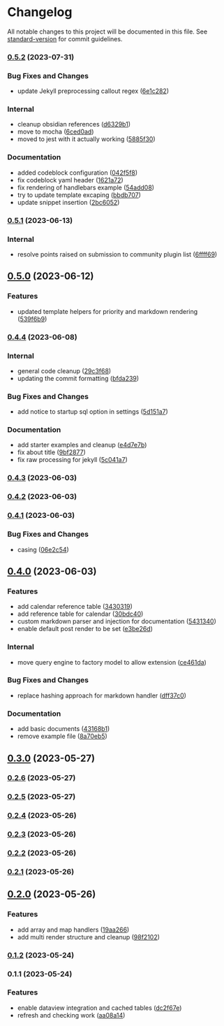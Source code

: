 # Changelog

All notable changes to this project will be documented in this file. See [standard-version](https://github.com/conventional-changelog/standard-version) for commit guidelines.

### [0.5.2](https://github.com/sytone/obsidian-queryallthethings/compare/0.5.1...0.5.2) (2023-07-31)


### Bug Fixes and Changes

* update Jekyll preprocessing callout regex ([6e1c282](https://github.com/sytone/obsidian-queryallthethings/commits/6e1c282ebe567c203b65d80980a516838836b7ed))


### Internal

* cleanup obsidian references ([d6329b1](https://github.com/sytone/obsidian-queryallthethings/commits/d6329b1b4aa1b7a82ada77b97b7df4753d0b2e63))
* move to mocha ([6ced0ad](https://github.com/sytone/obsidian-queryallthethings/commits/6ced0ad1f7de86f203748f1d85fa5f6c1e168f50))
* moved to jest with it actually working ([5885f30](https://github.com/sytone/obsidian-queryallthethings/commits/5885f30c51800af4a49e9b34ce635ac102fd0b95))


### Documentation

* added codeblock configuration ([042f5f8](https://github.com/sytone/obsidian-queryallthethings/commits/042f5f89fb5e3346c5ebcc4a11e2940c0d96adb0))
* fix codeblock yaml header ([1621a72](https://github.com/sytone/obsidian-queryallthethings/commits/1621a7200b7876b005a0fcb6d54ec90de3d27a68))
* fix rendering of handlebars example ([54add08](https://github.com/sytone/obsidian-queryallthethings/commits/54add08567b91d11ed9afe488d27342364c88dd4))
* try to update template excaping ([bbdb707](https://github.com/sytone/obsidian-queryallthethings/commits/bbdb70761036515432515cb324fd0dc0e0ba8790))
* update snippet insertion ([2bc6052](https://github.com/sytone/obsidian-queryallthethings/commits/2bc60529e0b508e2faf1ae36a4e2d0d275bff38c))

### [0.5.1](https://github.com/sytone/obsidian-queryallthethings/compare/0.5.0...0.5.1) (2023-06-13)


### Internal

* resolve points raised on submission to community plugin list ([6ffff69](https://github.com/sytone/obsidian-queryallthethings/commits/6ffff69bdef63e5a9d97dc45257ae592c146dbd1))

## [0.5.0](https://github.com/sytone/obsidian-queryallthethings/compare/0.4.4...0.5.0) (2023-06-12)


### Features

* updated template helpers for priority and markdown rendering ([539f6b9](https://github.com/sytone/obsidian-queryallthethings/commits/539f6b99242de5a685dce4bce325c5933d99c28d))

### [0.4.4](https://github.com/sytone/obsidian-queryallthethings/compare/0.4.3...0.4.4) (2023-06-08)


### Internal

* general code cleanup ([29c3f68](https://github.com/sytone/obsidian-queryallthethings/commits/29c3f68cfc37c60e5f7e1d23185968b00738577a))
* updating the commit formatting ([bfda239](https://github.com/sytone/obsidian-queryallthethings/commits/bfda23969b4301636e4d6450ccc291254c684cf7))


### Bug Fixes and Changes

* add notice to startup sql option in settings ([5d151a7](https://github.com/sytone/obsidian-queryallthethings/commits/5d151a743d5d51c1fae2dc9660296c91c2cf1b35))


### Documentation

* add starter examples and cleanup ([e4d7e7b](https://github.com/sytone/obsidian-queryallthethings/commits/e4d7e7b9b4590d74e19ef6d42f589b4a6cadcb54))
* fix about title ([9bf2877](https://github.com/sytone/obsidian-queryallthethings/commits/9bf28775fce22c36d90e00213bf97b8b15ad347f))
* fix raw processing for jekyll ([5c041a7](https://github.com/sytone/obsidian-queryallthethings/commits/5c041a73621fc6cfc35d40c9d78f6302deca7690))

### [0.4.3](https://github.com/sytone/obsidian-queryallthethings/compare/0.4.2...0.4.3) (2023-06-03)

### [0.4.2](https://github.com/sytone/obsidian-queryallthethings/compare/0.4.1...0.4.2) (2023-06-03)

### [0.4.1](https://github.com/sytone/obsidian-queryallthethings/compare/0.4.0...0.4.1) (2023-06-03)


### Bug Fixes and Changes

* casing ([06e2c54](https://github.com/sytone/obsidian-queryallthethings/commits/06e2c5443d34dd1db86bd8c3e9788bd480451c0a))

## [0.4.0](https://github.com/sytone/obsidian-queryallthethings/compare/0.3.0...0.4.0) (2023-06-03)


### Features

* add calendar reference table ([3430319](https://github.com/sytone/obsidian-queryallthethings/commits/34303190519d8f2df2c5f20ac774798bb994444d))
* add reference table for calendar ([30bdc40](https://github.com/sytone/obsidian-queryallthethings/commits/30bdc40e80c6f5aab052f7f379ed2a74af338a52))
* custom markdown parser and injection for documentation ([5431340](https://github.com/sytone/obsidian-queryallthethings/commits/5431340a82f4097a2f307c98c395dd3241d89ea6))
* enable default post render to be set ([e3be26d](https://github.com/sytone/obsidian-queryallthethings/commits/e3be26d185ab4681581f7e2045db85c809da51f3))


### Internal

* move query engine to factory model to allow extension ([ce461da](https://github.com/sytone/obsidian-queryallthethings/commits/ce461da27bfb5820d4fbc2dbcbc1a0173a4a8877))


### Bug Fixes and Changes

* replace hashing approach for markdown handler ([dff37c0](https://github.com/sytone/obsidian-queryallthethings/commits/dff37c0860d9a889cb728bed811dd3ea6c119bfa))


### Documentation

* add basic documents ([43168b1](https://github.com/sytone/obsidian-queryallthethings/commits/43168b12522f4fc4b10d00e6c13c1a0aa405f613))
* remove example file ([8a70eb5](https://github.com/sytone/obsidian-queryallthethings/commits/8a70eb547b17599fae159dc4b435dd8e5c9327d7))

## [0.3.0](https://github.com/sytone/obsidian-queryallthethings/compare/0.2.6...0.3.0) (2023-05-27)

### [0.2.6](https://github.com/sytone/obsidian-queryallthethings/compare/0.2.5...0.2.6) (2023-05-27)

### [0.2.5](https://github.com/sytone/obsidian-queryallthethings/compare/0.2.4...0.2.5) (2023-05-27)

### [0.2.4](https://github.com/sytone/obsidian-queryallthethings/compare/0.2.3...0.2.4) (2023-05-26)

### [0.2.3](https://github.com/sytone/obsidian-queryallthethings/compare/0.2.2...0.2.3) (2023-05-26)

### [0.2.2](https://github.com/sytone/obsidian-queryallthethings/compare/0.2.1...0.2.2) (2023-05-26)

### [0.2.1](https://github.com/sytone/obsidian-queryallthethings/compare/0.2.0...0.2.1) (2023-05-26)

## [0.2.0](https://github.com/sytone/obsidian-queryallthethings/compare/0.1.2...0.2.0) (2023-05-26)


### Features

* add array and map handlers ([19aa266](https://github.com/sytone/obsidian-queryallthethings/commits/19aa266c7e5f1857248e4393135c03eb474acced))
* add multi render structure and cleanup ([98f2102](https://github.com/sytone/obsidian-queryallthethings/commits/98f210296a9e8c0b03f2491d46d04bcfd5c5ff0e))

### [0.1.2](https://github.com/sytone/obsidian-queryallthethings/compare/0.1.1...0.1.2) (2023-05-24)

### 0.1.1 (2023-05-24)


### Features

* enable dataview integration and cached tables ([dc2f67e](https://github.com/sytone/obsidian-queryallthethings/commits/dc2f67ec5c435ebf3cf2473c632733a31f3af13a))
* refresh and checking work ([aa08a14](https://github.com/sytone/obsidian-queryallthethings/commits/aa08a14ea2a341d06e98ba0af2c7ff8b26f9409c))
